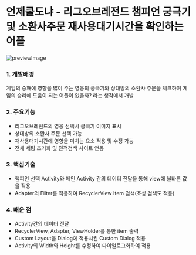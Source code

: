 # 언제쿨도냐 - 리그오브레전드 챔피언 궁극기 및 소환사주문 재사용대기시간을 확인하는 어플
![previewImage](https://github.com/true-pine/Android_App_When/blob/master/docs/preview.webp)
### 1. 개발배경  
게임의 승패에 영향을 많이 주는 영웅의 궁극기와 상대방의 소환사 주문을 체크하여 게임의 승리에 도움이 되는 어플이 없을까? 라는 생각에서 개발
### 2. 주요기능  
- 리그오브레전드의 영웅 선택시 궁극기 이미지 표시
- 상대방의 소환사 주문 선택 가능
- 재사용대기시간에 영향을 미치는 요소 적용 및 수정 가능
- 전체 세팅 초기화 및 전적검색 사이트 연동
### 3. 핵심기술  
- 챔피언 선택 Activity와 메인 Activity 간의 데이터 전달을 통해 view에 올바른 값을 적용
- Adapter의 Filter를 적용하여 RecyclerView Item 검색(초성 검색도 적용)
### 4. 배운 점  
- Activity간의 데이터 전달
- RecyclerView, Adapter, ViewHolder를 통한 item 출력
- Custom Layout을 Dialog에 적용시킨 Custom Dialog 적용
- Activity의 Width와 Height를 수정하여 다이얼로그화하여 적용
